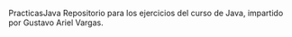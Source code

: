 PracticasJava
Repositorio para los ejercicios del curso de Java, impartido por Gustavo Ariel Vargas.
